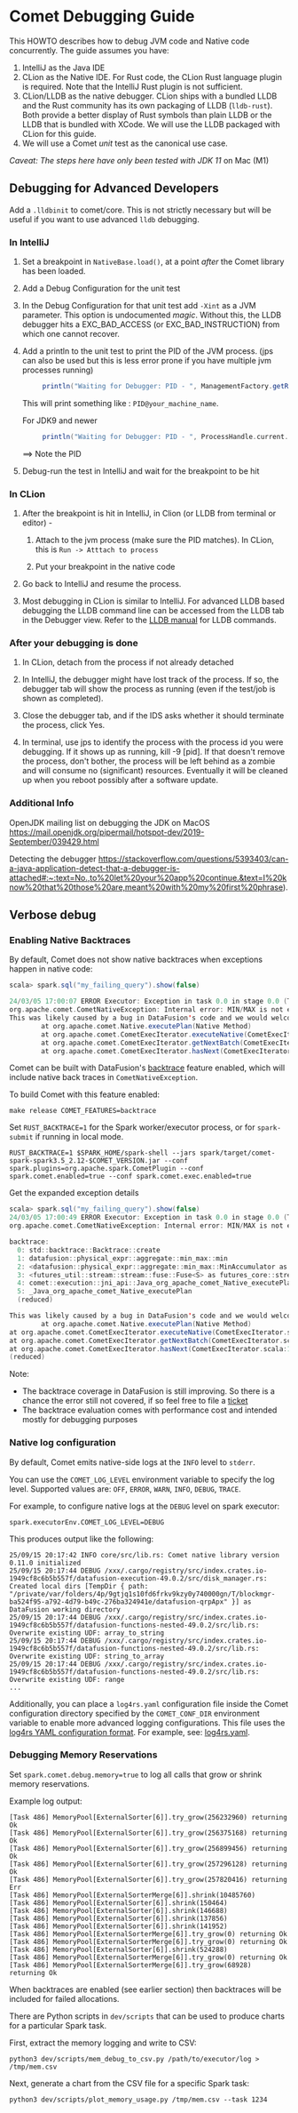 <!--
Licensed to the Apache Software Foundation (ASF) under one
or more contributor license agreements.  See the NOTICE file
distributed with this work for additional information
regarding copyright ownership.  The ASF licenses this file
to you under the Apache License, Version 2.0 (the
"License"); you may not use this file except in compliance
with the License.  You may obtain a copy of the License at

  http://www.apache.org/licenses/LICENSE-2.0

Unless required by applicable law or agreed to in writing,
software distributed under the License is distributed on an
"AS IS" BASIS, WITHOUT WARRANTIES OR CONDITIONS OF ANY
KIND, either express or implied.  See the License for the
specific language governing permissions and limitations
under the License.
-->

# Comet Debugging Guide

This HOWTO describes how to debug JVM code and Native code concurrently. The guide assumes you have:

1. IntelliJ as the Java IDE
2. CLion as the Native IDE. For Rust code, the CLion Rust language plugin is required. Note that the
   IntelliJ Rust plugin is not sufficient.
3. CLion/LLDB as the native debugger. CLion ships with a bundled LLDB and the Rust community has
   its own packaging of LLDB (`lldb-rust`). Both provide a better display of Rust symbols than plain
   LLDB or the LLDB that is bundled with XCode. We will use the LLDB packaged with CLion for this guide.
4. We will use a Comet _unit_ test as the canonical use case.

_Caveat: The steps here have only been tested with JDK 11_ on Mac (M1)

## Debugging for Advanced Developers

Add a `.lldbinit` to comet/core. This is not strictly necessary but will be useful if you want to
use advanced `lldb` debugging.

### In IntelliJ

1. Set a breakpoint in `NativeBase.load()`, at a point _after_ the Comet library has been loaded.

1. Add a Debug Configuration for the unit test

1. In the Debug Configuration for that unit test add `-Xint` as a JVM parameter. This option is
   undocumented _magic_. Without this, the LLDB debugger hits a EXC_BAD_ACCESS (or EXC_BAD_INSTRUCTION) from
   which one cannot recover.

1. Add a println to the unit test to print the PID of the JVM process. (jps can also be used but this is less error prone if you have multiple jvm processes running)

   ```scala
        println("Waiting for Debugger: PID - ", ManagementFactory.getRuntimeMXBean().getName())
   ```

   This will print something like : `PID@your_machine_name`.

   For JDK9 and newer

   ```scala
        println("Waiting for Debugger: PID - ", ProcessHandle.current.pid)
   ```

   ==> Note the PID

1. Debug-run the test in IntelliJ and wait for the breakpoint to be hit

### In CLion

1. After the breakpoint is hit in IntelliJ, in Clion (or LLDB from terminal or editor) -

   1. Attach to the jvm process (make sure the PID matches). In CLion, this is `Run -> Atttach to process`

   1. Put your breakpoint in the native code

1. Go back to IntelliJ and resume the process.

1. Most debugging in CLion is similar to IntelliJ. For advanced LLDB based debugging the LLDB command line can be accessed from the LLDB tab in the Debugger view. Refer to the [LLDB manual](https://lldb.llvm.org/use/tutorial.html) for LLDB commands.

### After your debugging is done

1. In CLion, detach from the process if not already detached

2. In IntelliJ, the debugger might have lost track of the process. If so, the debugger tab
   will show the process as running (even if the test/job is shown as completed).

3. Close the debugger tab, and if the IDS asks whether it should terminate the process,
   click Yes.

4. In terminal, use jps to identify the process with the process id you were debugging. If
   it shows up as running, kill -9 [pid]. If that doesn't remove the process, don't bother,
   the process will be left behind as a zombie and will consume no (significant) resources.
   Eventually it will be cleaned up when you reboot possibly after a software update.

### Additional Info

OpenJDK mailing list on debugging the JDK on MacOS
<https://mail.openjdk.org/pipermail/hotspot-dev/2019-September/039429.html>

Detecting the debugger
<https://stackoverflow.com/questions/5393403/can-a-java-application-detect-that-a-debugger-is-attached#:~:text=No.,to%20let%20your%20app%20continue.&text=I%20know%20that%20those%20are,meant%20with%20my%20first%20phrase>).

## Verbose debug

### Enabling Native Backtraces

By default, Comet does not show native backtraces when exceptions happen in native code:

```scala
scala> spark.sql("my_failing_query").show(false)

24/03/05 17:00:07 ERROR Executor: Exception in task 0.0 in stage 0.0 (TID 0)/ 1]
org.apache.comet.CometNativeException: Internal error: MIN/MAX is not expected to receive scalars of incompatible types (Date32("NULL"), Int32(15901)).
This was likely caused by a bug in DataFusion's code and we would welcome that you file an bug report in our issue tracker
        at org.apache.comet.Native.executePlan(Native Method)
        at org.apache.comet.CometExecIterator.executeNative(CometExecIterator.scala:65)
        at org.apache.comet.CometExecIterator.getNextBatch(CometExecIterator.scala:111)
        at org.apache.comet.CometExecIterator.hasNext(CometExecIterator.scala:126)

```

Comet can be built with DataFusion's [backtrace] feature enabled, which will include native back traces in `CometNativeException`.

[backtrace]: https://arrow.apache.org/datafusion/user-guide/example-usage.html#enable-backtraces

To build Comet with this feature enabled:

```shell
make release COMET_FEATURES=backtrace
```

Set `RUST_BACKTRACE=1` for the Spark worker/executor process, or for `spark-submit` if running in local mode.

```console
RUST_BACKTRACE=1 $SPARK_HOME/spark-shell --jars spark/target/comet-spark-spark3.5_2.12-$COMET_VERSION.jar --conf spark.plugins=org.apache.spark.CometPlugin --conf spark.comet.enabled=true --conf spark.comet.exec.enabled=true
```

Get the expanded exception details

```scala
scala> spark.sql("my_failing_query").show(false)
24/03/05 17:00:49 ERROR Executor: Exception in task 0.0 in stage 0.0 (TID 0)
org.apache.comet.CometNativeException: Internal error: MIN/MAX is not expected to receive scalars of incompatible types (Date32("NULL"), Int32(15901))

backtrace:
  0: std::backtrace::Backtrace::create
  1: datafusion::physical_expr::aggregate::min_max::min
  2: <datafusion::physical_expr::aggregate::min_max::MinAccumulator as datafusion_expr::accumulator::Accumulator>::update_batch
  3: <futures_util::stream::stream::fuse::Fuse<S> as futures_core::stream::Stream>::poll_next
  4: comet::execution::jni_api::Java_org_apache_comet_Native_executePlan::{{closure}}
  5: _Java_org_apache_comet_Native_executePlan
  (reduced)

This was likely caused by a bug in DataFusion's code and we would welcome that you file an bug report in our issue tracker
        at org.apache.comet.Native.executePlan(Native Method)
at org.apache.comet.CometExecIterator.executeNative(CometExecIterator.scala:65)
at org.apache.comet.CometExecIterator.getNextBatch(CometExecIterator.scala:111)
at org.apache.comet.CometExecIterator.hasNext(CometExecIterator.scala:126)
(reduced)

```

Note:

- The backtrace coverage in DataFusion is still improving. So there is a chance the error still not covered, if so feel free to file a [ticket](https://github.com/apache/arrow-datafusion/issues)
- The backtrace evaluation comes with performance cost and intended mostly for debugging purposes

### Native log configuration

By default, Comet emits native-side logs at the `INFO` level to `stderr`.

You can use the `COMET_LOG_LEVEL` environment variable to specify the log level. Supported values are: `OFF`, `ERROR`, `WARN`, `INFO`, `DEBUG`, `TRACE`.

For example, to configure native logs at the `DEBUG` level on spark executor:

```
spark.executorEnv.COMET_LOG_LEVEL=DEBUG
```

This produces output like the following:

```
25/09/15 20:17:42 INFO core/src/lib.rs: Comet native library version 0.11.0 initialized
25/09/15 20:17:44 DEBUG /xxx/.cargo/registry/src/index.crates.io-1949cf8c6b5b557f/datafusion-execution-49.0.2/src/disk_manager.rs: Created local dirs [TempDir { path: "/private/var/folders/4p/9gtjq1s10fd6frkv9kzy0y740000gn/T/blockmgr-ba524f95-a792-4d79-b49c-276ba324941e/datafusion-qrpApx" }] as DataFusion working directory
25/09/15 20:17:44 DEBUG /xxx/.cargo/registry/src/index.crates.io-1949cf8c6b5b557f/datafusion-functions-nested-49.0.2/src/lib.rs: Overwrite existing UDF: array_to_string
25/09/15 20:17:44 DEBUG /xxx/.cargo/registry/src/index.crates.io-1949cf8c6b5b557f/datafusion-functions-nested-49.0.2/src/lib.rs: Overwrite existing UDF: string_to_array
25/09/15 20:17:44 DEBUG /xxx/.cargo/registry/src/index.crates.io-1949cf8c6b5b557f/datafusion-functions-nested-49.0.2/src/lib.rs: Overwrite existing UDF: range
...
```

Additionally, you can place a `log4rs.yaml` configuration file inside the Comet configuration directory specified by the `COMET_CONF_DIR` environment variable to enable more advanced logging configurations. This file uses the [log4rs YAML configuration format](https://docs.rs/log4rs/latest/log4rs/#configuration-via-a-yaml-file).
For example, see: [log4rs.yaml](https://github.com/apache/datafusion-comet/blob/main/conf/log4rs.yaml).

### Debugging Memory Reservations

Set `spark.comet.debug.memory=true` to log all calls that grow or shrink memory reservations.

Example log output:

```
[Task 486] MemoryPool[ExternalSorter[6]].try_grow(256232960) returning Ok
[Task 486] MemoryPool[ExternalSorter[6]].try_grow(256375168) returning Ok
[Task 486] MemoryPool[ExternalSorter[6]].try_grow(256899456) returning Ok
[Task 486] MemoryPool[ExternalSorter[6]].try_grow(257296128) returning Ok
[Task 486] MemoryPool[ExternalSorter[6]].try_grow(257820416) returning Err
[Task 486] MemoryPool[ExternalSorterMerge[6]].shrink(10485760)
[Task 486] MemoryPool[ExternalSorter[6]].shrink(150464)
[Task 486] MemoryPool[ExternalSorter[6]].shrink(146688)
[Task 486] MemoryPool[ExternalSorter[6]].shrink(137856)
[Task 486] MemoryPool[ExternalSorter[6]].shrink(141952)
[Task 486] MemoryPool[ExternalSorterMerge[6]].try_grow(0) returning Ok
[Task 486] MemoryPool[ExternalSorterMerge[6]].try_grow(0) returning Ok
[Task 486] MemoryPool[ExternalSorter[6]].shrink(524288)
[Task 486] MemoryPool[ExternalSorterMerge[6]].try_grow(0) returning Ok
[Task 486] MemoryPool[ExternalSorterMerge[6]].try_grow(68928) returning Ok
```

When backtraces are enabled (see earlier section) then backtraces will be included for failed allocations. 

There are Python scripts in `dev/scripts` that can be used to produce charts for a particular Spark task.

First, extract the memory logging and write to CSV:

```shell
python3 dev/scripts/mem_debug_to_csv.py /path/to/executor/log > /tmp/mem.csv
```

Next, generate a chart from the CSV file for a specific Spark task:

```shell
python3 dev/scripts/plot_memory_usage.py /tmp/mem.csv --task 1234
```